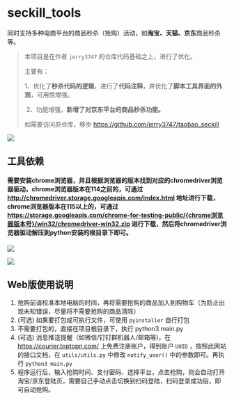 # seckill_tools
同时支持多种电商平台的商品秒杀（抢购）活动，如**淘宝、天猫、京东**商品秒杀等。

> 本项目是在作者 `jerry3747` 的仓库代码基础之上，进行了优化。
>
> 主要有：
>
> ​	1、优化了**秒杀代码的逻辑**，进行了**代码注释**，并优化了**脚本工具界面的外观**，可用性增强。
>
> ​	2、功能增强，**新增了对京东平台的商品秒杀功能。**
>
> 如需要访问原仓库，移步 https://github.com/jerry3747/taobao_seckill 

![](img/tools.png)

## 工具依赖
#### 需要安装chrome浏览器，并且根据浏览器的版本找到对应的chromedriver浏览器驱动，chrome浏览器版本在114之前的，可通过 http://chromedriver.storage.googleapis.com/index.html 地址进行下载，chrome浏览器版本在115以上的，可通过 https://storage.googleapis.com/chrome-for-testing-public/{chrome浏览器版本号}/win32/chromedriver-win32.zip 进行下载，然后将chromedriver浏览器驱动解压到python安装的根目录下即可。

![](img/chrome.png)

![](img/webdrive.png)

## Web版使用说明

1. 抢购前请校准本地电脑的时间，再将需要抢购的商品加入到购物车（为防止出现未知错误，尽量将不需要抢购的商品清除）  
2. (可选) 如果要打包成可执行文件，可使用 `pyinstaller` 自行打包
3. 不需要打包的，直接在项目根目录下，执行 python3 main.py 
4. (可选) 消息推送提醒（如微信/钉钉群机器人/邮箱等)，在 https://courier.toptopn.com/ 上免费注册账户，得到账户 `UUID` ，按照此网站的接口文档，在 `utils/utils.py` 中修改 `notify_user()` 中的参数即可。再执行 `python3 main.py`
5. 程序运行后，输入抢购时间、支付密码、选择平台，点击抢购，则会自动打开淘宝/京东登陆页，需要自己手动点击切换到扫码登陆，扫码登录成功后，即可自动抢购。
